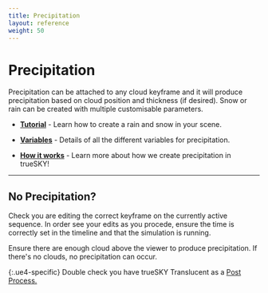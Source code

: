 ```yaml
---
title: Precipitation
layout: reference
weight: 50
---
```







Precipitation
====================
Precipitation can be attached to any cloud keyframe and it will produce precipitation based on cloud position and thickness (if desired). Snow or rain can be created with multiple customisable parameters.

* [**Tutorial**](tutorials.html)                                                        - Learn how to create a rain and snow in your scene.

* [**Variables**](variables.html)                                                       - Details of all the different variables for precipitation. 

* [**How it works**](works.html)                                                        - Learn more about how we create precipitation in trueSKY!


<hr>

No Precipitation?
-----------------
Check you are editing the correct keyframe on the currently active sequence. In order see your edits as you procede, ensure the time is correctly set in the timeline and that the simulation is running.

Ensure there are enough cloud above the viewer to produce precipitation. If there's no clouds, no precipitation can occur.

{:.ue4-specific}
Double check you have trueSKY Translucent as a [Post Process.](/faq.html#postprocess) 


